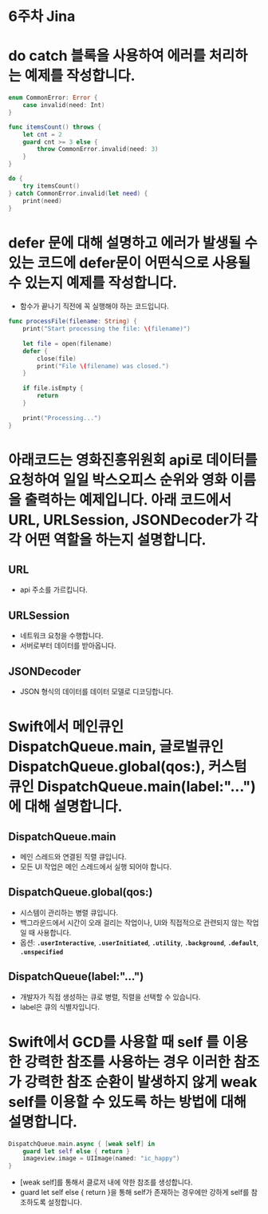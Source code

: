 # 6주차 Jina

# do catch 블록을 사용하여 에러를 처리하는 예제를 작성합니다.

```swift
enum CommonError: Error {
    case invalid(need: Int)
}

func itemsCount() throws {
    let cnt = 2
    guard cnt >= 3 else {
        throw CommonError.invalid(need: 3)
    }
}

do { 
    try itemsCount()
} catch CommonError.invalid(let need) {
    print(need)
}
```

# defer 문에 대해 설명하고 에러가 발생될 수 있는 코드에 defer문이 어떤식으로 사용될 수 있는지 예제를 작성합니다.

- 함수가 끝나기 직전에 꼭 실행해야 하는 코드입니다.

```swift
func processFile(filename: String) {
    print("Start processing the file: \(filename)")
    
    let file = open(filename)
    defer {
        close(file)
        print("File \(filename) was closed.")
    }
    
    if file.isEmpty {
        return
    }
    
    print("Processing...")
}
```

# 아래코드는 영화진흥위원회 api로 데이터를 요청하여 일일 박스오피스 순위와 영화 이름을 출력하는 예제입니다. 아래 코드에서 URL, URLSession, JSONDecoder가 각각 어떤 역할을 하는지 설명합니다.

## URL

- api 주소를 가르킵니다.

## URLSession

- 네트워크 요청을 수행합니다.
- 서버로부터 데이터를 받아옵니다.

## JSONDecoder

- JSON 형식의 데이터를 데이터 모델로 디코딩합니다.

# Swift에서 메인큐인 DispatchQueue.main,  글로벌큐인 DispatchQueue.global(qos:),  커스텀 큐인 DispatchQueue.main(label:"...") 에 대해 설명합니다.

## DispatchQueue.main

- 메인 스레드와 연결된 직렬 큐입니다.
- 모든 UI 작업은 메인 스레드에서 실행 되어야 합니다.

## DispatchQueue.global(qos:)

- 시스템이 관리하는 병렬 큐입니다.
- 백그라운드에서 시간이 오래 걸리는 작업이나, UI와 직접적으로 관련되지 않는 작업일 때 사용합니다.
- 옵션: **`.userInteractive`**, **`.userInitiated`**, **`.utility`**, **`.background`**, **`.default`**, **`.unspecified`**

## DispatchQueue(label:"...")

- 개발자가 직접 생성하는 큐로 병렬, 직렬을 선택할 수 있습니다.
- label은 큐의 식별자입니다.

# Swift에서 GCD를 사용할 때 self 를 이용한 강력한 참조를 사용하는 경우 이러한 참조가 강력한 참조 순환이 발생하지 않게 weak self를 이용할 수 있도록 하는 방법에 대해 설명합니다.

```swift
DispatchQueue.main.async { [weak self] in
    guard let self else { return }
    imageview.image = UIImage(named: "ic_happy")
}
```

- [weak self]를 통해서 클로저 내에 약한 참조를 생성합니다.
- guard let self else { return }을 통해 self가 존재하는 경우에만 강하게 self를 참조하도록 설정합니다.

